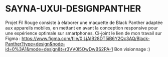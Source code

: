 # SAYNA-UXUI-DESIGNPANTHER
Projet Fil Rouge consiste à élaborer une maquette de Black Panther adaptée aux appareils mobiles, en mettant en avant la conception responsive pour une expérience optimale sur smartphones.
Ci-joint le lien de mon travail sur Figma : https://www.figma.com/file/0ILjAIB28DT5iB6Y2Qc3AQ/Black-Panther?type=design&node-id=0%3A1&mode=design&t=r3VV0l5OwDwBS2PA-1
Bon visionnage :)
